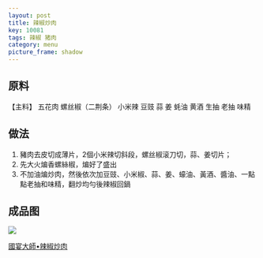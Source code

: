 ```yaml
---
layout: post
title: 辣椒炒肉
key: 10081
tags: 辣椒 猪肉
category: menu
picture_frame: shadow
---
```


## 原料

【主料】
五花肉
螺丝椒（二荆条）
小米辣
豆豉
蒜
姜
蚝油
黄酒
生抽
老抽
味精

<!--more-->

## 做法
1. 豬肉去皮切成薄片，2個小米辣切斜段，螺丝椒滚刀切，蒜、姜切片；
2. 先大火煸香螺絲椒，煸好了盛出
3. 不加油煸炒肉，然後依次加豆豉、小米椒、蒜、姜、蠔油、黃酒、醬油、一點點老抽和味精，翻炒均勻後辣椒回鍋


## 成品图

![](https://s3.us-west-1.amazonaws.com/menchi.xyz/%E8%BE%A3%E6%A4%92%E7%82%92%E8%82%89.jpg)

[國宴大師•辣椒炒肉](https://youtu.be/ntllsS_vmoQ)

